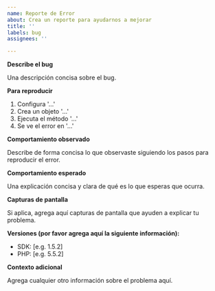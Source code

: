 ```yaml
---
name: Reporte de Error
about: Crea un reporte para ayudarnos a mejorar
title: ''
labels: bug
assignees: ''

---
```

**Describe el bug**

Una descripción concisa sobre el bug.
 
**Para reproducir**

1. Configura '...'
2. Crea un objeto '...'
3. Ejecuta el método '...'
4. Se ve el error en '...'

**Comportamiento observado**

Describe de forma concisa lo que observaste siguiendo los pasos para reproducir el error.

**Comportamiento esperado**

Una explicación concisa y clara de qué es lo que esperas que ocurra.

**Capturas de pantalla**

Si aplica, agrega aquí capturas de pantalla que ayuden a explicar tu problema.

**Versiones (por favor agrega aquí la siguiente información):**
- SDK: [e.g. 1.5.2]
- PHP: [e.g. 5.5.2]

**Contexto adicional**

Agrega cualquier otro información sobre el problema aquí.
